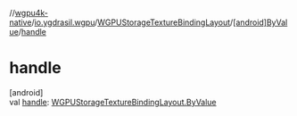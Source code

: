 //[wgpu4k-native](../../../../index.md)/[io.ygdrasil.wgpu](../../index.md)/[WGPUStorageTextureBindingLayout](../index.md)/[[android]ByValue](index.md)/[handle](handle.md)

# handle

[android]\
val [handle](handle.md): [WGPUStorageTextureBindingLayout.ByValue](../../../io.ygdrasil.wgpu.android/-w-g-p-u-storage-texture-binding-layout/-by-value/index.md)